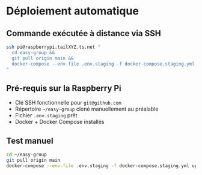 # Déploiement automatique

## Commande exécutée à distance via SSH

```bash
ssh pi@raspberrypi.tailXYZ.ts.net "
  cd easy-group &&
  git pull origin main &&
  docker-compose --env-file .env.staging -f docker-compose.staging.yml up --build -d
"
```

## Pré-requis sur la Raspberry Pi

- Clé SSH fonctionnelle pour `git@github.com`
- Répertoire `~/easy-group` cloné manuellement au préalable
- Fichier `.env.staging` prêt
- Docker + Docker Compose installés

## Test manuel
```bash
cd ~/easy-group
git pull origin main
docker-compose --env-file .env.staging -f docker-compose.staging.yml up --build -d
```
